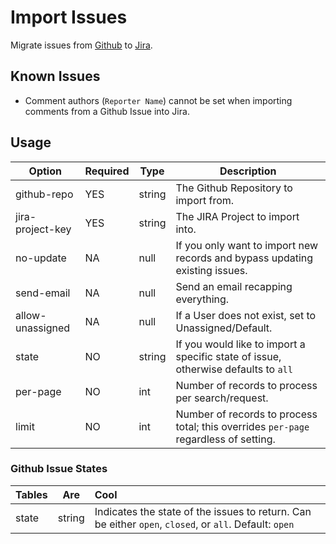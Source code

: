 # Import Issues

Migrate issues from [Github](https://developer.github.com/v3/) to [Jira](https://developer.atlassian.com/cloud/jira/platform/rest/).

## Known Issues

- Comment authors (`Reporter Name`) cannot be set when importing comments from a Github Issue into Jira.

## Usage

|Option|Required|Type|Description|
|---------|-----|-------|------------|
|github-repo|YES|string|The Github Repository to import from.|
|jira-project-key|YES|string|The JIRA Project to import into.|
|no-update|NA|null|If you only want to import new records and bypass updating existing issues.|
|send-email|NA|null|Send an email recapping everything.|
|allow-unassigned|NA|null|If a User does not exist, set to Unassigned/Default.|
|state|NO|string|If you would like to import a specific state of issue, otherwise defaults to `all`|
|per-page|NO|int|Number of records to process per search/request.|
|limit|NO|int|Number of records to process total; this overrides `per-page` regardless of setting.|

### Github Issue States  

| Tables        | Are           | Cool  |
| ------------- |:-------------:| :-----|
| state         | string | Indicates the state of the issues to return. Can be either `open`, `closed`, or `all`. Default: `open` |